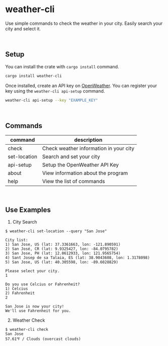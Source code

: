 # weather-cli
Use simple commands to check the weather in your city. Easily search your city and select it.

<br>

## Setup
You can install the crate with `cargo install` command.
```bash
cargo install weather-cli
```
Once installed, create an API key on [OpenWeather](https://openweathermap.org). You can register your key using the `weather-cli api-setup` command.

```bash
weather-cli api-setup --key "EXAMPLE_KEY"
```

<br>

## Commands

| command      | description                            |
| ------------ | -------------------------------------- |
| check        | Check weather information in your city |
| set-location | Search and set your city               |
| api-setup    | Setup the OpenWeather API Key          |
| about        | View information about the program     |
| help         | View the list of commands              |

<br>

## Use Examples

1. City Search
```
$ weather-cli set-location --query "San Jose"

City list:
1) San Jose, US (lat: 37.3361663, lon: -121.890591)
2) San José, CR (lat: 9.9325427, lon: -84.0795782)
3) San Jose, PH (lat: 12.0612933, lon: 121.9565754)
4) Sant Josep de sa Talaia, ES (lat: 38.9043608, lon: 1.3178098)
5) San Jose, US (lat: 40.305598, lon: -89.6028829)

Please select your city.
1

Do you use Celcius or Fahrenheit?
1) Celcius
2) Fahrenheit
2

San Jose is now your city!
We'll use Fahrenheit for you.
```

2. Weather Check

```
$ weather-cli check                          
San Jose
57.61℉ / Clouds (overcast clouds)
```
